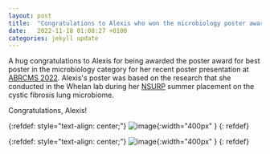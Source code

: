 ```yaml
---
layout: post
title:  "Congratulations to Alexis who won the microbiology poster award for her poster presentation at ABRCMS 2022!"
date:   2022-11-18 01:08:27 +0100
categories: jekyll update
---
```


A hug congratulations to Alexis for being awarded the poster award for best poster in the microbiology category for her recent poster presentation at [ABRCMS 2022][abrcms]. Alexis's poster was based on the research that she conducted in the Whelan lab during her [NSURP][nsurp] summer placement on the cystic fibrosis lung microbiome. 

Congratulations, Alexis!

{:refdef: style="text-align: center;"}
![image](/assets/images/alexis-abrcms1.png){:width="400px" }
{: refdef}

{:refdef: style="text-align: center;"}
![image](/assets/images/alexis-abrcms2.png){:width="400px" }
{: refdef}

[abrcms]: https://abrcms.org/
[nsurp]: https://nsurp.org/
